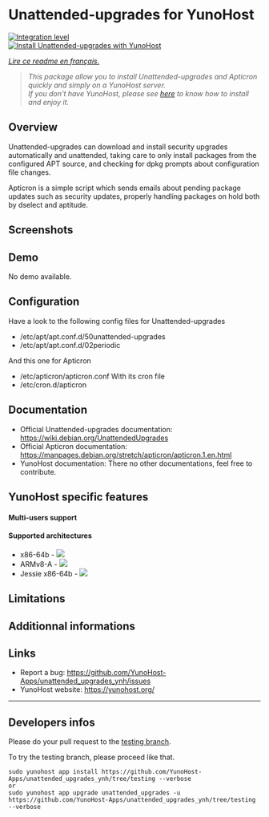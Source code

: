 # Unattended-upgrades for YunoHost

[![Integration level](https://dash.yunohost.org/integration/unattended_upgrades.svg)](https://dash.yunohost.org/appci/app/unattended_upgrades)  
[![Install Unattended-upgrades with YunoHost](https://install-app.yunohost.org/install-with-yunohost.png)](https://install-app.yunohost.org/?app=unattended_upgrades)

*[Lire ce readme en français.](./README_fr.md)*

> *This package allow you to install Unattended-upgrades and Apticron quickly and simply on a YunoHost server.  
If you don't have YunoHost, please see [here](https://yunohost.org/#/install) to know how to install and enjoy it.*

## Overview

Unattended-upgrades can download and install security upgrades automatically and unattended, taking care to only install packages from the configured APT source, and checking for dpkg prompts about configuration file changes.

Apticron is a simple script which sends emails about pending package updates such as security updates, properly handling packages on hold both by dselect and aptitude.

## Screenshots

## Demo

No demo available.

## Configuration

Have a look to the following config files for Unattended-upgrades
 * /etc/apt/apt.conf.d/50unattended-upgrades
 * /etc/apt/apt.conf.d/02periodic

And this one for Apticron
 * /etc/apticron/apticron.conf
With its cron file
 * /etc/cron.d/apticron

## Documentation

 * Official Unattended-upgrades documentation: https://wiki.debian.org/UnattendedUpgrades
 * Official Apticron documentation: https://manpages.debian.org/stretch/apticron/apticron.1.en.html
 * YunoHost documentation: There no other documentations, feel free to contribute.

## YunoHost specific features

#### Multi-users support

#### Supported architectures

* x86-64b - [![](https://ci-apps.yunohost.org/ci/logs/unattended_upgrades%20%28Community%29.svg)](https://ci-apps.yunohost.org/ci/apps/unattended_upgrades/)
* ARMv8-A - [![](https://ci-apps-arm.yunohost.org/ci/logs/unattended_upgrades%20%28Community%29.svg)](https://ci-apps-arm.yunohost.org/ci/apps/unattended_upgrades/)
* Jessie x86-64b - [![](https://ci-stretch.nohost.me/ci/logs/unattended_upgrades%20%28Community%29.svg)](https://ci-stretch.nohost.me/ci/apps/unattended_upgrades/)

## Limitations

## Additionnal informations

## Links

 * Report a bug: https://github.com/YunoHost-Apps/unattended_upgrades_ynh/issues
 * YunoHost website: https://yunohost.org/

---

Developers infos
----------------

Please do your pull request to the [testing branch](https://github.com/YunoHost-Apps/unattended_upgrades_ynh/tree/testing).

To try the testing branch, please proceed like that.
```
sudo yunohost app install https://github.com/YunoHost-Apps/unattended_upgrades_ynh/tree/testing --verbose
or
sudo yunohost app upgrade unattended_upgrades -u https://github.com/YunoHost-Apps/unattended_upgrades_ynh/tree/testing --verbose
```

